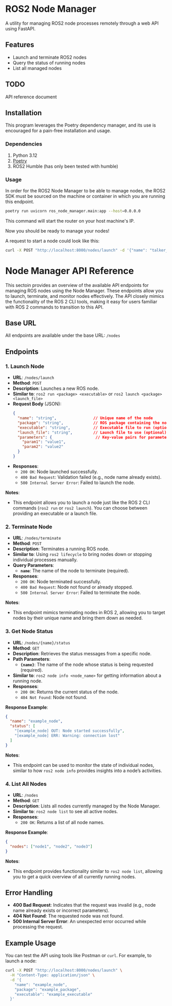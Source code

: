 # ROS2 Node Manager

A utility for managing ROS2 node processes remotely through a web API using FastAPI.

## Features

- Launch and terminate ROS2 nodes
- Query the status of running nodes
- List all managed nodes

## TODO
API reference document

## Installation

This program leverages the Poetry dependency manager, and its use is encouraged for a pain-free installation and usage.

### Dependencies

1. Python 3.12
2. [Poetry](https://python-poetry.org/docs/#installing-with-the-official-installer)
3. ROS2 Humble (has only been tested with humble)

### Usage

In order for the ROS2 Node Manager to be able to manage nodes, the ROS2 SDK must be sourced on the machine or container in which you are running this endpoint.

```bash
poetry run uvicorn ros_node_manager.main:app --host=0.0.0.0
```

This command will start the router on your host machine's IP.

Now you should be ready to manage your nodes!

A request to start a node could look like this:
```bash
curl -X POST "http://localhost:8000/nodes/launch" -d '{"name": "talker_node_example", "package": "demo_nodes_cpp", "executable": "talker"}' -H "Content-Type: application/json"
```

# Node Manager API Reference

This sectoin provides an overview of the available API endpoints for managing ROS nodes using the Node Manager. These endpoints allow you to launch, terminate, and monitor nodes effectively. The API closely mimics the functionality of the ROS 2 CLI tools, making it easy for users familiar with ROS 2 commands to transition to this API.

## Base URL

All endpoints are available under the base URL: `/nodes`

## Endpoints

### 1. Launch Node

- **URL**: `/nodes/launch`
- **Method**: `POST`
- **Description**: Launches a new ROS node.
- **Similar to**: `ros2 run <package> <executable>` or `ros2 launch <package> <launch_file>`
- **Request Body** (JSON):
  ```json
  {
    "name": "string",                // Unique name of the node
    "package": "string",             // ROS package containing the node
    "executable": "string",          // Executable file to run (optional)
    "launch_file": "string",         // Launch file to use (optional)
    "parameters": {                   // Key-value pairs for parameters (optional)
      "param1": "value1",
      "param2": "value2"
    }
  }
  ```
- **Responses**:
  - `200 OK`: Node launched successfully.
  - `400 Bad Request`: Validation failed (e.g., node name already exists).
  - `500 Internal Server Error`: Failed to launch the node.

**Notes**:
- This endpoint allows you to launch a node just like the ROS 2 CLI commands (`ros2 run` or `ros2 launch`). You can choose between providing an executable or a launch file.

### 2. Terminate Node

- **URL**: `/nodes/terminate`
- **Method**: `POST`
- **Description**: Terminates a running ROS node.
- **Similar to**: Using `ros2 lifecycle` to bring nodes down or stopping individual processes manually.
- **Query Parameters**:
  - **`name`**: The name of the node to terminate (required).
- **Responses**:
  - `200 OK`: Node terminated successfully.
  - `400 Bad Request`: Node not found or already stopped.
  - `500 Internal Server Error`: Failed to terminate the node.

**Notes**:
- This endpoint mimics terminating nodes in ROS 2, allowing you to target nodes by their unique name and bring them down as needed.

### 3. Get Node Status

- **URL**: `/nodes/{name}/status`
- **Method**: `GET`
- **Description**: Retrieves the status messages from a specific node.
- **Path Parameters**:
  - **`{name}`**: The name of the node whose status is being requested (required).
- **Similar to**: `ros2 node info <node_name>` for getting information about a running node.
- **Responses**:
  - `200 OK`: Returns the current status of the node.
  - `404 Not Found`: Node not found.

**Response Example**:
  ```json
  {
    "name": "example_node",
    "status": [
      "[example_node] OUT: Node started successfully",
      "[example_node] ERR: Warning: connection lost"
    ]
  }
  ```

**Notes**:
- This endpoint can be used to monitor the state of individual nodes, similar to how `ros2 node info` provides insights into a node’s activities.

### 4. List All Nodes

- **URL**: `/nodes`
- **Method**: `GET`
- **Description**: Lists all nodes currently managed by the Node Manager.
- **Similar to**: `ros2 node list` to see all active nodes.
- **Responses**:
  - `200 OK`: Returns a list of all node names.

**Response Example**:
  ```json
  {
    "nodes": ["node1", "node2", "node3"]
  }
  ```

**Notes**:
- This endpoint provides functionality similar to `ros2 node list`, allowing you to get a quick overview of all currently running nodes.

## Error Handling

- **400 Bad Request**: Indicates that the request was invalid (e.g., node name already exists or incorrect parameters).
- **404 Not Found**: The requested node was not found.
- **500 Internal Server Error**: An unexpected error occurred while processing the request.

## Example Usage

You can test the API using tools like Postman or `curl`. For example, to launch a node:

```bash
curl -X POST "http://localhost:8000/nodes/launch" \
  -H "Content-Type: application/json" \
  -d '{
    "name": "example_node",
    "package": "example_package",
    "executable": "example_executable"
  }'
```

